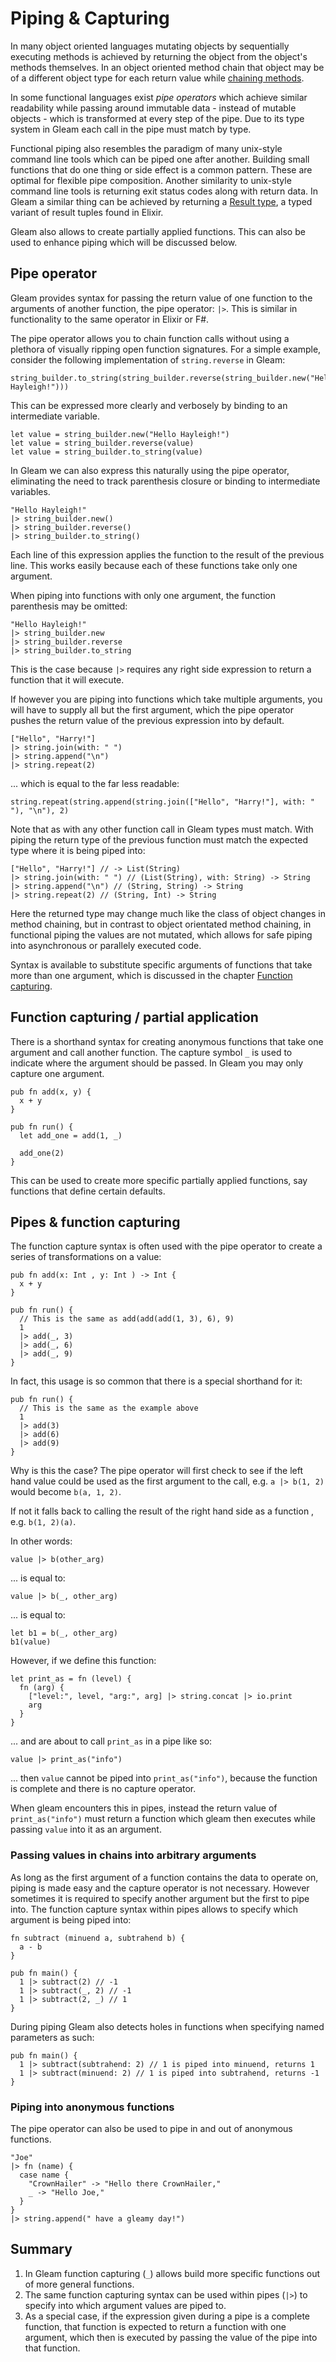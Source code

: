 # Piping & Capturing

In many object oriented languages mutating objects by sequentially executing methods is achieved by returning the object from the object's methods themselves. In an object oriented method chain that object may be of a different object type for each return value while [chaining methods](https://en.wikipedia.org/wiki/Method_chaining).

In some functional languages exist *pipe operators* which achieve similar readability while passing around immutable data - instead of mutable objects - which is transformed at every step of the pipe. Due to its type system in Gleam each call in the pipe must match by type.

Functional piping also resembles the paradigm of many unix-style command line tools which can be piped one after another. Building small functions that do one thing or side effect is a common pattern. These are optimal for flexible pipe composition. Another similarity to unix-style command line tools is returning  exit status codes along with return data. In Gleam a similar thing can be achieved by returning a [Result type](./tour/result.md), a typed variant of result tuples found in Elixir.

Gleam also allows to create partially applied functions. This can also be used to enhance piping which will be discussed below.

## Pipe operator

Gleam provides syntax for passing the return value of one function to the arguments of another function, the pipe operator: `|>`. This is similar in functionality to the same operator in Elixir or F#.

The pipe operator allows you to chain function calls without using a plethora of visually ripping open function signatures. For a simple example, consider the following implementation of `string.reverse` in Gleam:

```gleam
string_builder.to_string(string_builder.reverse(string_builder.new("Hello Hayleigh!")))
```

This can be expressed more clearly and verbosely by binding to an intermediate variable.

```gleam
let value = string_builder.new("Hello Hayleigh!")
let value = string_builder.reverse(value)
let value = string_builder.to_string(value)
```

In Gleam we can also express this naturally using the pipe operator, eliminating the need to track parenthesis closure or binding to intermediate variables.

```gleam
"Hello Hayleigh!"
|> string_builder.new()
|> string_builder.reverse()
|> string_builder.to_string()
```

Each line of this expression applies the function to the result of the previous line. This works easily because each of these functions take only one argument.

When piping into functions with only one argument, the function parenthesis may be omitted:

```gleam
"Hello Hayleigh!"
|> string_builder.new
|> string_builder.reverse
|> string_builder.to_string
```

This is the case because `|>` requires any right side expression to return a function that it will execute.

If however you are piping into functions which take multiple arguments, you will have to supply all but the first argument, which the pipe operator pushes the return value of the previous expression into by default.

```gleam
["Hello", "Harry!"]
|> string.join(with: " ")
|> string.append("\n")
|> string.repeat(2)
```

... which is equal to the far less readable:

```gleam
string.repeat(string.append(string.join(["Hello", "Harry!"], with: " "), "\n"), 2)
```

Note that as with any other function call in Gleam types must match. With piping the return type of the previous function must match the expected type where it is being piped into:

```gleam
["Hello", "Harry!"] // -> List(String)
|> string.join(with: " ") // (List(String), with: String) -> String
|> string.append("\n") // (String, String) -> String
|> string.repeat(2) // (String, Int) -> String
```

Here the returned type may change much like the class of object changes in method chaining, but in contrast to object orientated method chaining, in functional piping the values are not mutated, which allows for safe piping into asynchronous or parallely executed code.

Syntax is available to substitute specific arguments of functions that take more than one argument, which is discussed in the chapter [Function capturing](#Function_capturing).

## Function capturing / partial application

There is a shorthand syntax for creating anonymous functions that take one
argument and call another function. The capture symbol `_` is used to indicate
where the argument should be passed. In Gleam you may only capture one argument.

```gleam
pub fn add(x, y) {
  x + y
}

pub fn run() {
  let add_one = add(1, _)

  add_one(2)
}
```

This can be used to create more specific partially applied functions, say functions that define certain defaults.

## Pipes & function capturing

The function capture syntax is often used with the pipe operator to create
a series of transformations on a value:

```gleam
pub fn add(x: Int , y: Int ) -> Int {
  x + y
}

pub fn run() {
  // This is the same as add(add(add(1, 3), 6), 9)
  1
  |> add(_, 3)
  |> add(_, 6)
  |> add(_, 9)
}
```

In fact, this usage is so common that there is a special shorthand for it:

```gleam
pub fn run() {
  // This is the same as the example above
  1
  |> add(3)
  |> add(6)
  |> add(9)
}
```

Why is this the case? The pipe operator will first check to see if the left hand value could be used
as the first argument to the call, e.g. `a |> b(1, 2)` would become `b(a, 1, 2)`.

If not it falls back to calling the result of the right hand side as a function
, e.g. `b(1, 2)(a)`.

In other words:

```gleam
value |> b(other_arg)
```

... is equal to:

```gleam
value |> b(_, other_arg)
```

... is equal to:

```gleam
let b1 = b(_, other_arg)
b1(value)
```

However, if we define this function:

```gleam
let print_as = fn (level) {
  fn (arg) {
    ["level:", level, "arg:", arg] |> string.concat |> io.print
    arg
  }
}
```

... and are about to call `print_as` in a pipe like so:

```gleam
value |> print_as("info")
```

... then `value` cannot be piped into `print_as("info")`, because the function is complete and there is no capture operator.

When gleam encounters this in pipes, instead the return value of `print_as("info")` must return a function which gleam then executes while passing `value` into it as an argument.

### Passing values in chains into arbitrary arguments

As long as the first argument of a function contains the data to operate on, piping is made easy and the capture operator is not necessary. However sometimes it is required to specify another argument but the first to pipe into. The function capture syntax within pipes allows to specify which argument is being piped into:

```gleam
fn subtract (minuend a, subtrahend b) {
  a - b
}

pub fn main() {
  1 |> subtract(2) // -1
  1 |> subtract(_, 2) // -1
  1 |> subtract(2, _) // 1
}
```

During piping Gleam also detects holes in functions when specifying named parameters as such:

```gleam
pub fn main() {
  1 |> subtract(subtrahend: 2) // 1 is piped into minuend, returns 1
  1 |> subtract(minuend: 2) // 1 is piped into subtrahend, returns -1
}
```

### Piping into anonymous functions

The pipe operator can also be used to pipe in and out of anonymous functions.

```gleam
"Joe"
|> fn (name) {
  case name {
    "CrownHailer" -> "Hello there CrownHailer,"
    _ -> "Hello Joe,"
  }
}
|> string.append(" have a gleamy day!")
```

## Summary

1. In Gleam function capturing (`_`) allows build more specific functions out of more general functions.
2. The same function capturing syntax can be used within pipes (`|>`) to specify into which argument values are piped to.
3. As a special case, if the expression given during a pipe is a complete function, that function is expected to return a function with one argument, which then is executed by passing the value of the pipe into that function.

